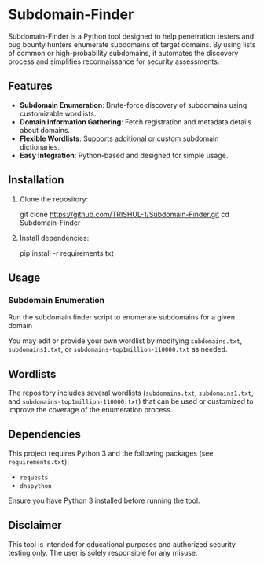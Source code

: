 # Subdomain-Finder

Subdomain-Finder is a Python tool designed to help penetration testers and bug bounty hunters enumerate subdomains of target domains. By using lists of common or high-probability subdomains, it automates the discovery process and simplifies reconnaissance for security assessments.

## Features

- **Subdomain Enumeration**: Brute-force discovery of subdomains using customizable wordlists.
- **Domain Information Gathering**: Fetch registration and metadata details about domains.
- **Flexible Wordlists**: Supports additional or custom subdomain dictionaries.
- **Easy Integration**: Python-based and designed for simple usage.

## Installation

1. Clone the repository:

    git clone https://github.com/TRISHUL-1/Subdomain-Finder.git
    cd Subdomain-Finder


2. Install dependencies:

    pip install -r requirements.txt


## Usage

### Subdomain Enumeration

Run the subdomain finder script to enumerate subdomains for a given domain

You may edit or provide your own wordlist by modifying `subdomains.txt`, `subdomains1.txt`, or `subdomains-top1million-110000.txt` as needed.

## Wordlists

The repository includes several wordlists (`subdomains.txt`, `subdomains1.txt`, and `subdomains-top1million-110000.txt`) that can be used or customized to improve the coverage of the enumeration process.

## Dependencies

This project requires Python 3 and the following packages (see `requirements.txt`):

- `requests`
- `dnspython`

Ensure you have Python 3 installed before running the tool.

## Disclaimer

This tool is intended for educational purposes and authorized security testing only. The user is solely responsible for any misuse.